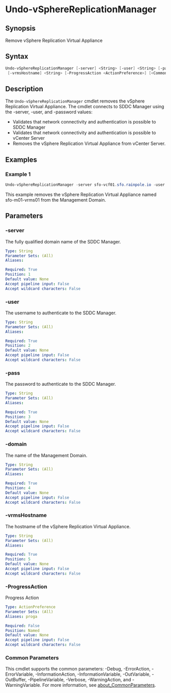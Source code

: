# Undo-vSphereReplicationManager

## Synopsis

Remove vSphere Replication Virtual Appliance

## Syntax

```powershell
Undo-vSphereReplicationManager [-server] <String> [-user] <String> [-pass] <String> [-domain] <String>
 [-vrmsHostname] <String> [-ProgressAction <ActionPreference>] [<CommonParameters>]
```

## Description

The `Undo-vSphereReplicationManager` cmdlet removes the vSphere Replication Virtual Appliance.
The cmdlet
connects to SDDC Manager using the -server, -user, and -password values:

- Validates that network connectivity and authentication is possible to SDDC Manager
- Validates that network connectivity and authentication is possible to vCenter Server
- Removes the vSphere Replication Virtual Appliance from vCenter Server.

## Examples

### Example 1

```powershell
Undo-vSphereReplicationManager -server sfo-vcf01.sfo.rainpole.io -user administrator@vsphere.local -pass VMw@re1! -domain sfo-m01 -vrmsHostname sfo-m01-vrms01
```

This example removes the vSphere Replication Virtual Appliance named sfo-m01-vrms01 from the Management Domain.

## Parameters

### -server

The fully qualified domain name of the SDDC Manager.

```yaml
Type: String
Parameter Sets: (All)
Aliases:

Required: True
Position: 1
Default value: None
Accept pipeline input: False
Accept wildcard characters: False
```

### -user

The username to authenticate to the SDDC Manager.

```yaml
Type: String
Parameter Sets: (All)
Aliases:

Required: True
Position: 2
Default value: None
Accept pipeline input: False
Accept wildcard characters: False
```

### -pass

The password to authenticate to the SDDC Manager.

```yaml
Type: String
Parameter Sets: (All)
Aliases:

Required: True
Position: 3
Default value: None
Accept pipeline input: False
Accept wildcard characters: False
```

### -domain

The name of the Management Domain.

```yaml
Type: String
Parameter Sets: (All)
Aliases:

Required: True
Position: 4
Default value: None
Accept pipeline input: False
Accept wildcard characters: False
```

### -vrmsHostname

The hostname of the vSphere Replication Virtual Appliance.

```yaml
Type: String
Parameter Sets: (All)
Aliases:

Required: True
Position: 5
Default value: None
Accept pipeline input: False
Accept wildcard characters: False
```

### -ProgressAction

Progress Action

```yaml
Type: ActionPreference
Parameter Sets: (All)
Aliases: proga

Required: False
Position: Named
Default value: None
Accept pipeline input: False
Accept wildcard characters: False
```

### Common Parameters

This cmdlet supports the common parameters: -Debug, -ErrorAction, -ErrorVariable, -InformationAction, -InformationVariable, -OutVariable, -OutBuffer, -PipelineVariable, -Verbose, -WarningAction, and -WarningVariable. For more information, see [about_CommonParameters](http://go.microsoft.com/fwlink/?LinkID=113216).
